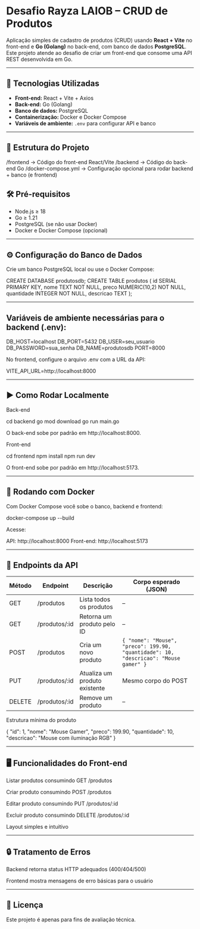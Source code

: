 # Desafio Rayza LAIOB – CRUD de Produtos

Aplicação simples de cadastro de produtos (CRUD) usando **React + Vite** no front-end e **Go (Golang)** no back-end, com banco de dados **PostgreSQL**.  
Este projeto atende ao desafio de criar um front-end que consome uma API REST desenvolvida em Go.

---

## 🚀 Tecnologias Utilizadas

- **Front-end:** React + Vite + Axios
- **Back-end:** Go (Golang)
- **Banco de dados:** PostgreSQL
- **Containerização:** Docker e Docker Compose
- **Variáveis de ambiente:** `.env` para configurar API e banco

---

## 📂 Estrutura do Projeto
/frontend → Código do front-end React/Vite
/backend → Código do back-end Go
/docker-compose.yml → Configuração opcional para rodar backend + banco (e frontend)

## 🛠️ Pré-requisitos

- Node.js ≥ 18
- Go ≥ 1.21
- PostgreSQL (se não usar Docker)
- Docker e Docker Compose (opcional)

---

## ⚙️ Configuração do Banco de Dados

Crie um banco PostgreSQL local ou use o Docker Compose:

CREATE DATABASE produtosdb;
CREATE TABLE produtos (
  id SERIAL PRIMARY KEY,
  nome TEXT NOT NULL,
  preco NUMERIC(10,2) NOT NULL,
  quantidade INTEGER NOT NULL,
  descricao TEXT
);

---

## Variáveis de ambiente necessárias para o backend (.env):

DB_HOST=localhost
DB_PORT=5432
DB_USER=seu_usuario
DB_PASSWORD=sua_senha
DB_NAME=produtosdb
PORT=8000

No frontend, configure o arquivo .env com a URL da API:

VITE_API_URL=http://localhost:8000

---

## ▶️ Como Rodar Localmente

Back-end

cd backend
go mod download
go run main.go

O back-end sobe por padrão em http://localhost:8000.

Front-end

cd frontend
npm install
npm run dev

O front-end sobe por padrão em http://localhost:5173.

---

## 🐳 Rodando com Docker

Com Docker Compose você sobe o banco, backend e frontend:

docker-compose up --build

Acesse:

API: http://localhost:8000
Front-end: http://localhost:5173

---

## 📑 Endpoints da API

| Método | Endpoint      | Descrição                     | Corpo esperado (JSON)                                                                |
| ------ | ------------- | ----------------------------- | ------------------------------------------------------------------------------------ |
| GET    | /produtos     | Lista todos os produtos       | –                                                                                    |
| GET    | /produtos/:id | Retorna um produto pelo ID    | –                                                                                    |
| POST   | /produtos     | Cria um novo produto          | `{ "nome": "Mouse", "preco": 199.90, "quantidade": 10, "descricao": "Mouse gamer" }` |
| PUT    | /produtos/:id | Atualiza um produto existente | Mesmo corpo do POST                                                                  |
| DELETE | /produtos/:id | Remove um produto             | –                                                                                    |

Estrutura mínima do produto

{
  "id": 1,
  "nome": "Mouse Gamer",
  "preco": 199.90,
  "quantidade": 10,
  "descricao": "Mouse com iluminação RGB"
}

---

## 🖥️ Funcionalidades do Front-end

Listar produtos consumindo GET /produtos

Criar produto consumindo POST /produtos

Editar produto consumindo PUT /produtos/:id

Excluir produto consumindo DELETE /produtos/:id

Layout simples e intuitivo

---


## 🔒 Tratamento de Erros

Backend retorna status HTTP adequados (400/404/500)

Frontend mostra mensagens de erro básicas para o usuário

---

## 📝 Licença

Este projeto é apenas para fins de avaliação técnica.